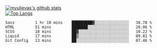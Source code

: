 [![mvuljevas's github stats](https://github-readme-stats.vercel.app/api?username=mvuljevas&show_icons=true&theme=dracula)](https://www.mvuljevas.com)
<br>
[![Top Langs](https://github-readme-stats.vercel.app/api/top-langs/?username=mvuljevas&theme=dracula)](https://www.mvuljevas.com)

<!--START_SECTION:waka-->
```text
Sass         1 hr 10 mins    █████████▓░░░░░░░░░░░░░░░   38.78 % 
HTML         51 mins         ███████░░░░░░░░░░░░░░░░░░   28.06 % 
SCSS         18 mins         ██▓░░░░░░░░░░░░░░░░░░░░░░   10.22 % 
Liquid       17 mins         ██▒░░░░░░░░░░░░░░░░░░░░░░   09.81 % 
Git Config   13 mins         ██░░░░░░░░░░░░░░░░░░░░░░░   07.46 % 
```
<!--END_SECTION:waka-->
